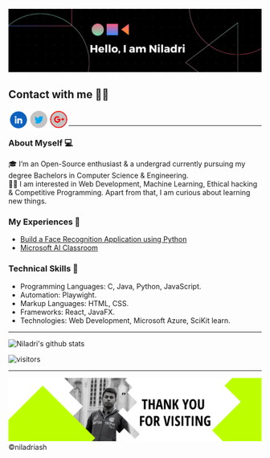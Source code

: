 ![banner](assets/banner.png  "my banner")
## Contact with me 📱📞
<a herf="goto:https://www.linkedin.com/in/niladri-ash/">
<img align="left" width="40px" src="./assets/linkedin.png"/>
</a>
<a herf="https://twitter.com/NiladriAsh">
<img align="left" width="40px" src="./assets/twitter.png"/>
</a>
<a href="mailto:niladriash2001@gmail.com">
  <img align="left" width="40px" src="./assets/gmail.png" />
</a>
</br>

---
### About Myself 💻
🎓 I’m an Open-Source enthusiast & a undergrad currently pursuing my degree Bachelors in Computer Science & Engineering. </br>
👨‍💻  I am interested in Web Development, Machine Learning, Ethical hacking & Competitive Programming. Apart from that, I am curious about learning new things. </br>

### My Experiences 🙌
- [Build a Face Recognition Application using Python](https://www.guvi.in/verify-certificate?id=82eY188r3Kj98U619x)
- [Microsoft AI Classroom](blank)
### Technical Skills 📖
- Programming Languages: C, Java, Python, JavaScript.
- Automation: Playwight.
- Markup Languages: HTML, CSS.
- Frameworks: React, JavaFX.
- Technologies: Web Development, Microsoft Azure, SciKit learn.
---
![Niladri's github stats](https://github-readme-stats.vercel.app/api?username=niladriash&show_icons=true&hide_border=true&theme=radical)



![visitors](https://visitor-badge.laobi.icu/badge?page_id=niladriash.niladriash)
</br>
****

![footer](./assets/footer.png)
©niladriash
